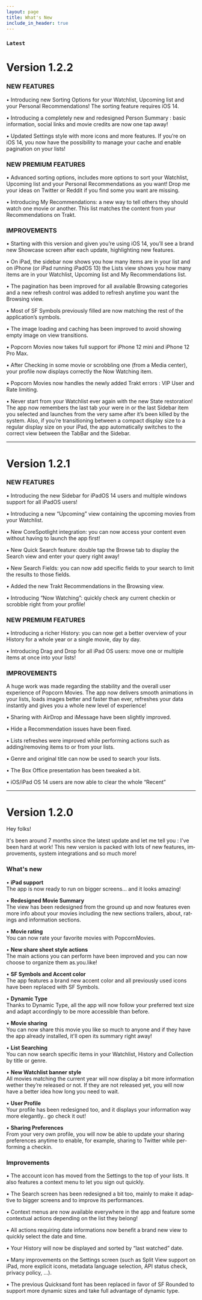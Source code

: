 ```yaml
---
layout: page
title: What's New
include_in_header: true
---
```


### `Latest`
# **Version 1.2.2**


### NEW FEATURES

•  Introducing new Sorting Options for your Watchlist, Upcoming list and your Personal Recommendations!
The sorting feature requires iOS 14.

• Introducing a completely new and redesigned Person Summary : basic information, social links and movie credits are now one tap away!

• Updated Settings style with more icons and more features. If you’re on iOS 14, you now have the possibility to manage your cache and enable pagination on your lists!


### NEW PREMIUM FEATURES

• Advanced sorting options, includes more options to sort your Watchlist, Upcoming list and your Personal Recommendations as you want! Drop me your ideas on Twitter or Reddit if you find some you want are missing.

• Introducing My Recommendations: a new way to tell others they should watch one movie or another.
This list matches the content from your Recommendations on Trakt.


### IMPROVEMENTS

• Starting with this version and given you’re using iOS 14, you’ll see a brand new Showcase screen after each update, highlighting new features.

• On iPad, the sidebar now shows you how many items are in your list and on iPhone (or iPad running iPadOS 13) the Lists view shows you how many items are in your Watchlist, Upcoming list and My Recommendations list.

• The pagination has been improved for all available Browsing categories and a new refresh control was added to refresh anytime you want the Browsing view.

• Most of SF Symbols previously filled are now matching the rest of the application’s symbols.

• The image loading and caching has been improved to avoid showing empty image on view transitions.

• Popcorn Movies now takes full support for iPhone 12 mini and iPhone 12 Pro Max.

• After Checking in some movie or scrobbling one (from a Media center), your profile now displays correctly the Now Watching item.

• Popcorn Movies now handles the newly added Trakt errors : VIP User and Rate limiting.

• Never start from your Watchlist ever again with the new State restoration! The app now remembers the last tab your were in or the last Sidebar item you selected and launches from the very same after it’s been killed by the system.
Also, if you’re transitioning between a compact display size to a regular display size on your iPad, the app automatically switches to the correct view between the TabBar and the Sidebar.


---

# **Version 1.2.1**


### NEW FEATURES

• Introducing the new Sidebar for iPadOS 14 users and multiple windows support for all iPadOS users!

• Introducing a new “Upcoming” view containing the upcoming movies from your Watchlist.

• New CoreSpotlight integration: you can now access your content even without having to launch the app first!

• New Quick Search feature: double tap the Browse tab to display the Search view and enter your query right away!

• New Search Fields: you can now add specific fields to your search to limit the results to those fields. 

• Added the new Trakt Recommendations in the Browsing view.

• Introducing “Now Watching”: quickly check any current checkin or scrobble right from your profile!


### NEW PREMIUM FEATURES

• Introducing a richer History: you can now get a better overview of your History for a whole year or a single movie, day by day.

• Introducing Drag and Drop for all iPad OS users: move one or multiple items at once into your lists!


### IMPROVEMENTS

A huge work was made regarding the stability and the overall user experience of Popcorn Movies.
The app now delivers smooth animations in your lists, loads images better and faster than ever, refreshes your data instantly and gives you a whole new level of experience!


• Sharing with AirDrop and iMessage have been slightly improved.

• Hide a Recommendation issues have been fixed. 

• Lists refreshes were improved while performing actions such as adding/removing items to or from your lists.

• Genre and original title can now be used to search your lists.

• The Box Office presentation has been tweaked a bit.

•  iOS/iPad OS 14 users are now able to clear the whole “Recent”


---

# **Version 1.2.0**


Hey folks!

It's been around 7 months since the lat­est up­date and let me tell you : I've been hard at work!
This new ver­sion is packed with lots of new fea­tures, im­prove­ments, sys­tem in­te­gra­tions and so much more!


### **What's new**

• **iPad sup­port**  
The app is now ready to run on big­ger screens… and it looks amaz­ing! 

• **Re­designed Movie Sum­ma­ry**  
The view has been re­designed from the ground up and now fea­tures even more info about your movies in­clud­ing the new sec­tions trail­ers, about, rat­ings and in­for­ma­tion sec­tions.

• **Movie rat­ing**  
You can now rate your fa­vorite movies with Pop­corn­Movies.

• **New share sheet style ac­tions**  
The main ac­tions you can per­form have been im­proved and you can now choose to or­ga­nize them as.y­ou.­like!

• **SF Sym­bols and Ac­cent col­or**  
The app fea­tures a brand new ac­cent col­or and all pre­vi­ous­ly used icons have been re­placed with SF Sym­bols.

• **Dy­nam­ic Type**  
Thanks to Dy­nam­ic Type, all the app will now fol­low your pre­ferred text size and adapt ac­cord­ing­ly to be more ac­ces­si­ble than be­fore. 

• **Movie shar­ing**  
You can now share this movie you like so much to any­one and if they have the app al­ready in­stalled, it'll open its sum­ma­ry right away!

• **List Search­ing**  
You can now search spe­cif­ic items in your Watch­list, His­to­ry and Col­lec­tion by ti­tle or genre.

• **New Watch­list ban­ner style**  
All movies match­ing the cur­rent year will now dis­play a bit more in­for­ma­tion wether they’re re­leased or not. If they are not re­leased yet, you will now have a bet­ter idea how long you need to wait.

• **User Pro­file**  
Your pro­file has been re­designed too, and it dis­plays your in­for­ma­tion way more el­e­gant­ly.. go check it out!

• **Shar­ing Pref­er­ences**  
From your very own pro­file, you will now be able to up­date your shar­ing pref­er­ences any­time to en­able, for ex­am­ple, shar­ing to Twit­ter while per­form­ing a checkin.


### **Im­prove­ments**

• The ac­count icon has moved from the Set­tings to the top of your lists. It also fea­tures a con­text menu to let you sign out quick­ly.

• The Search screen has been re­designed a bit too, main­ly to make it adap­tive to big­ger screens and to im­prove its per­for­mances.

• Con­text menus are now avail­able every­where in the app and fea­ture some con­tex­tu­al ac­tions de­pend­ing on the list they be­long!

• All ac­tions re­quir­ing date in­for­ma­tions now ben­e­fit a brand new view to quick­ly se­lect the date and time.

• Your His­to­ry will now be dis­played and sort­ed by “last watched” date.

• Many im­prove­ments on the Set­tings screen (such as Split View sup­port on iPad, more ex­plic­it icons, meta­da­ta lan­guage se­lec­tion, API sta­tus check, pri­va­cy pol­i­cy, …).

• The pre­vi­ous Quick­sand font has been re­placed in fa­vor of SF Round­ed to sup­port more dy­nam­ic sizes and take full ad­van­tage of dy­nam­ic type.
